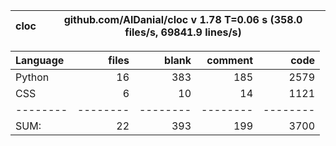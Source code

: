 cloc|github.com/AlDanial/cloc v 1.78  T=0.06 s (358.0 files/s, 69841.9 lines/s)
--- | ---

Language|files|blank|comment|code
:-------|-------:|-------:|-------:|-------:
Python|16|383|185|2579
CSS|6|10|14|1121
--------|--------|--------|--------|--------
SUM:|22|393|199|3700
